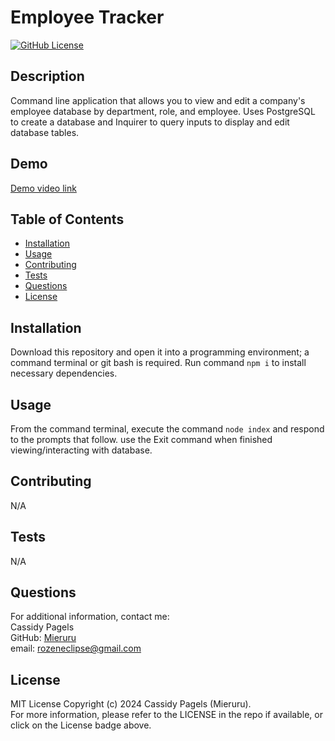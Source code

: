 # Employee Tracker

[![GitHub License](https://img.shields.io/badge/license-MIT_License-006400.svg)](https://opensource.org/license/mit)

## Description

Command line application that allows you to view and edit a company's employee database by department, role, and employee. Uses PostgreSQL to create a database and Inquirer to query inputs to display and edit database tables.

## Demo

[Demo video link](#)

## Table of Contents

- [Installation](#installation)
- [Usage](#usage)
- [Contributing](#contributing)
- [Tests](#tests)
- [Questions](#questions)
- [License](#license)

## Installation

Download this repository and open it into a programming environment; a command terminal or git bash is required. Run command `npm i` to install necessary dependencies.

## Usage

From the command terminal, execute the command `node index` and respond to the prompts that follow. use the Exit command when finished viewing/interacting with database.

## Contributing

N/A

## Tests

N/A

## Questions

For additional information, contact me:  
Cassidy Pagels  
GitHub: [Mieruru](https://github.com/Mieruru/)  
email: rozeneclipse@gmail.com

## License

MIT License Copyright (c) 2024 Cassidy Pagels (Mieruru).  
For more information, please refer to the LICENSE in the repo if available, or click on the License badge above.
